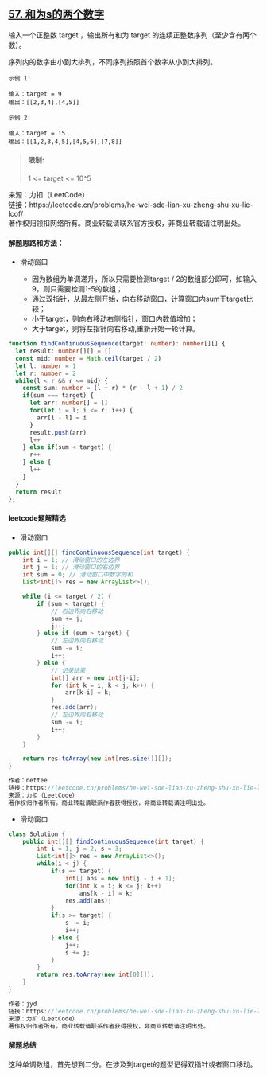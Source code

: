 ## [57. 和为s的两个数字](https://leetcode.cn/problems/he-wei-sde-lian-xu-zheng-shu-xu-lie-lcof/)

<p>
输入一个正整数 target ，输出所有和为 target 的连续正整数序列（至少含有两个数）。

序列内的数字由小到大排列，不同序列按照首个数字从小到大排列。
</p>

```
示例 1: 

输入：target = 9
输出：[[2,3,4],[4,5]]

示例 2:

输入：target = 15
输出：[[1,2,3,4,5],[4,5,6],[7,8]]
```

> #### 限制:
>
> 1 <= target <= 10^5

<p style="font-size: 14px">
来源：力扣（LeetCode） <br>
链接：https://leetcode.cn/problems/he-wei-sde-lian-xu-zheng-shu-xu-lie-lcof/ <br>
著作权归领扣网络所有。商业转载请联系官方授权，非商业转载请注明出处。
</p>

#### 解题思路和方法：
- 滑动窗口

  - 因为数组为单调递升，所以只需要检测target / 2的数组部分即可，如输入9，则只需要检测1-5的数组；
  - 通过双指针，从最左侧开始，向右移动窗口，计算窗口内sum于target比较；
  - 小于target，则向右移动右侧指针，窗口内数值增加；
  - 大于target，则将左指针向右移动,重新开始一轮计算。

```typescript
function findContinuousSequence(target: number): number[][] {
  let result: number[][] = []
  const mid: number = Math.ceil(target / 2)
  let l: number = 1
  let r: number = 2
  while(l < r && r <= mid) {
    const sum: number = (l + r) * (r - l + 1) / 2
    if(sum === target) {
      let arr: number[] = []
      for(let i = l; i <= r; i++) {
        arr[i - l] = i
      }
      result.push(arr)
      l++
    } else if(sum < target) {
      r++
    } else {
      l++
    }
  }
  return result
};
```

#### leetcode题解精选
- 滑动窗口

```java
public int[][] findContinuousSequence(int target) {
    int i = 1; // 滑动窗口的左边界
    int j = 1; // 滑动窗口的右边界
    int sum = 0; // 滑动窗口中数字的和
    List<int[]> res = new ArrayList<>();

    while (i <= target / 2) {
        if (sum < target) {
            // 右边界向右移动
            sum += j;
            j++;
        } else if (sum > target) {
            // 左边界向右移动
            sum -= i;
            i++;
        } else {
            // 记录结果
            int[] arr = new int[j-i];
            for (int k = i; k < j; k++) {
                arr[k-i] = k;
            }
            res.add(arr);
            // 左边界向右移动
            sum -= i;
            i++;
        }
    }

    return res.toArray(new int[res.size()][]);
}

作者：nettee
链接：https://leetcode.cn/problems/he-wei-sde-lian-xu-zheng-shu-xu-lie-lcof/solution/shi-yao-shi-hua-dong-chuang-kou-yi-ji-ru-he-yong-h/
来源：力扣（LeetCode）
著作权归作者所有。商业转载请联系作者获得授权，非商业转载请注明出处。
```

- 滑动窗口

```java
class Solution {
    public int[][] findContinuousSequence(int target) {
        int i = 1, j = 2, s = 3;
        List<int[]> res = new ArrayList<>();
        while(i < j) {
            if(s == target) {
                int[] ans = new int[j - i + 1];
                for(int k = i; k <= j; k++)
                    ans[k - i] = k;
                res.add(ans);
            }
            if(s >= target) {
                s -= i;
                i++;
            } else {
                j++;
                s += j;
            }
        }
        return res.toArray(new int[0][]);
    }
}

作者：jyd
链接：https://leetcode.cn/problems/he-wei-sde-lian-xu-zheng-shu-xu-lie-lcof/solution/jian-zhi-offer-57-ii-he-wei-s-de-lian-xu-t85z/
来源：力扣（LeetCode）
著作权归作者所有。商业转载请联系作者获得授权，非商业转载请注明出处。
```

#### 解题总结
这种单调数组，首先想到二分。在涉及到target的题型记得双指针或者窗口移动。

